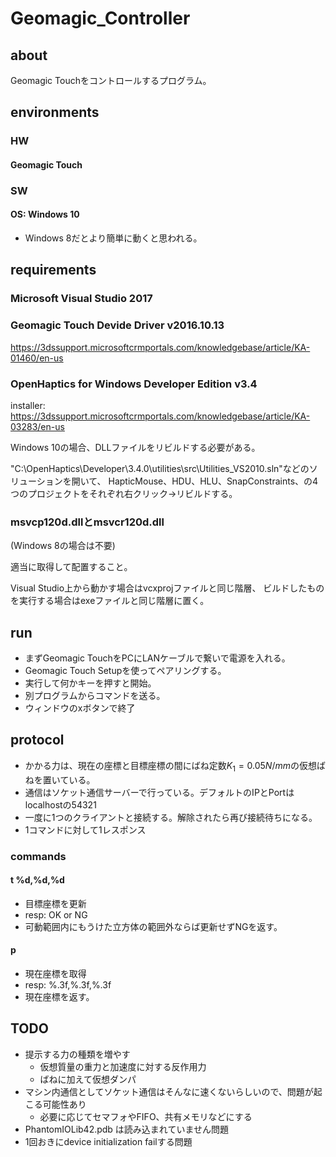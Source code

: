 # Geomagic_Controller
## about
Geomagic Touchをコントロールするプログラム。
## environments
### HW
#### Geomagic Touch
### SW
#### OS: Windows 10
* Windows 8だとより簡単に動くと思われる。
## requirements
### Microsoft Visual Studio 2017
### Geomagic Touch Devide Driver v2016.10.13
https://3dssupport.microsoftcrmportals.com/knowledgebase/article/KA-01460/en-us
### OpenHaptics for Windows Developer Edition v3.4
installer: https://3dssupport.microsoftcrmportals.com/knowledgebase/article/KA-03283/en-us

Windows 10の場合、DLLファイルをリビルドする必要がある。

"C:\OpenHaptics\Developer\3.4.0\utilities\src\Utilities_VS2010.sln"などのソリューションを開いて、
HapticMouse、HDU、HLU、SnapConstraints、の4つのプロジェクトをそれぞれ右クリック→リビルドする。
### msvcp120d.dllとmsvcr120d.dll
(Windows 8の場合は不要)

適当に取得して配置すること。

Visual Studio上から動かす場合はvcxprojファイルと同じ階層、
ビルドしたものを実行する場合はexeファイルと同じ階層に置く。
## run
* まずGeomagic TouchをPCにLANケーブルで繋いで電源を入れる。
* Geomagic Touch Setupを使ってペアリングする。
* 実行して何かキーを押すと開始。
* 別プログラムからコマンドを送る。
* ウィンドウのxボタンで終了
## protocol
* かかる力は、現在の座標と目標座標の間にばね定数$K_1=0.05N/mm$の仮想ばねを置いている。
* 通信はソケット通信サーバーで行っている。デフォルトのIPとPortはlocalhostの54321
* 一度に1つのクライアントと接続する。解除されたら再び接続待ちになる。
* 1コマンドに対して1レスポンス
### commands
#### t %d,%d,%d
* 目標座標を更新
* resp: OK or NG
* 可動範囲内にもうけた立方体の範囲外ならば更新せずNGを返す。
#### p
* 現在座標を取得
* resp: %.3f,%.3f,%.3f
* 現在座標を返す。
## TODO
* 提示する力の種類を増やす
  * 仮想質量の重力と加速度に対する反作用力
  * ばねに加えて仮想ダンパ
* マシン内通信としてソケット通信はそんなに速くないらしいので、問題が起こる可能性あり
  * 必要に応じてセマフォやFIFO、共有メモリなどにする
* PhantomIOLib42.pdb は読み込まれていません問題
* 1回おきにdevice initialization failする問題
